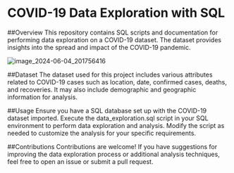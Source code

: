 # COVID-19 Data Exploration with SQL

##Overview
This repository contains SQL scripts and documentation for performing data exploration on a COVID-19 dataset. The dataset provides insights into the spread and impact of the COVID-19 pandemic.



![image_2024-06-04_201756416](https://github.com/TannuShree119/PortfolioProjects/assets/159888826/da026465-c2b1-46e6-9978-b17d083969e8) 


##Dataset
The dataset used for this project includes various attributes related to COVID-19 cases such as location, date, confirmed cases, deaths, and recoveries. It may also include demographic and geographic information for analysis.

##Usage
Ensure you have a SQL database set up with the COVID-19 dataset imported.
Execute the data_exploration.sql script in your SQL environment to perform data exploration and analysis.
Modify the script as needed to customize the analysis for your specific requirements.

##Contributions
Contributions are welcome! If you have suggestions for improving the data exploration process or additional analysis techniques, feel free to open an issue or submit a pull request.


